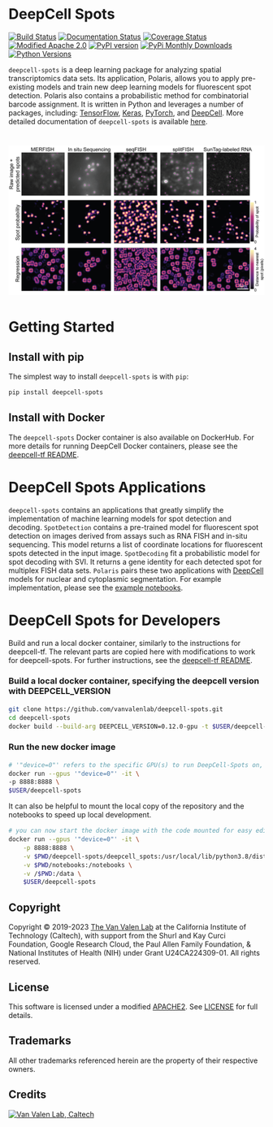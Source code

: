 # DeepCell Spots

[![Build Status](https://github.com/vanvalenlab/deepcell-spots/workflows/build/badge.svg)](https://github.com/vanvalenlab/deepcell-spots/actions)
[![Documentation Status](https://readthedocs.org/projects/deepcell-spots/badge/?version=latest)](https://deepcell-spots.readthedocs.io/en/latest/?badge=latest)
[![Coverage Status](https://coveralls.io/repos/github/vanvalenlab/deepcell-spots/badge.svg)](https://coveralls.io/github/vanvalenlab/deepcell-spots)
[![Modified Apache 2.0](https://img.shields.io/badge/license-Modified%20Apache%202-blue)](https://github.com/vanvalenlab/deepcell-spots/blob/master/LICENSE)
[![PyPI version](https://badge.fury.io/py/DeepCell-Spots.svg)](https://badge.fury.io/py/DeepCell-Spots)
[![PyPi Monthly Downloads](https://img.shields.io/pypi/dm/deepcell-spots)](https://pypistats.org/packages/deepcell-spots)
[![Python Versions](https://img.shields.io/pypi/pyversions/deepcell-spots.svg)](https://pypi.org/project/deepcell-spots/)

`deepcell-spots` is a deep learning package for analyzing spatial transcriptomics data sets. Its application, Polaris, allows you to apply pre-existing models and train new deep learning models for fluorescent spot detection. Polaris also contains a probabilistic method for combinatorial barcode assignment. It is written in Python and leverages a number of packages, including: [TensorFlow](https://github.com/tensorflow/tensorflow), [Keras](https://www.tensorflow.org/guide/keras), [PyTorch](https://pytorch.org), and [DeepCell](https://github.com/vanvalenlab/deepcell-tf). More detailed documentation of `deepcell-spots` is available [here](https://deepcell-spots.readthedocs.io/).

# ![Spot Detection Example](/docs/images/spot_montage.png)

# Getting Started

## Install with pip
The simplest way to install `deepcell-spots` is with `pip`:

```bash
pip install deepcell-spots
```

## Install with Docker
The `deepcell-spots` Docker container is also available on DockerHub. For more details for running DeepCell Docker containers, please see the [deepcell-tf README](https://github.com/vanvalenlab/deepcell-tf/blob/master/README.md).


# DeepCell Spots Applications

`deepcell-spots` contains an applications that greatly simplify the implementation of machine learning models for spot detection and decoding. `SpotDetection` contains a pre-trained model for fluorescent spot detection on images derived from assays such as RNA FISH and in-situ sequencing. This model returns a list of coordinate locations for fluorescent spots detected in the input image. `SpotDecoding` fit a probabilistic model for spot decoding with SVI. It returns a gene identity for each detected spot for multiplex FISH data sets. `Polaris` pairs these two applications with [DeepCell](https://github.com/vanvalenlab/deepcell-tf) models for nuclear and cytoplasmic segmentation. For example implementation, please see the [example notebooks](https://github.com/vanvalenlab/deepcell-spots/blob/master/notebooks).

# DeepCell Spots for Developers

Build and run a local docker container, similarly to the instructions for deepcell-tf. The relevant parts are copied here with modifications to work for deepcell-spots. For further instructions, see the [deepcell-tf README](https://github.com/vanvalenlab/deepcell-tf/blob/master/README.md).

### Build a local docker container, specifying the deepcell version with DEEPCELL_VERSION

```bash
git clone https://github.com/vanvalenlab/deepcell-spots.git
cd deepcell-spots
docker build --build-arg DEEPCELL_VERSION=0.12.0-gpu -t $USER/deepcell-spots . 
```

### Run the new docker image

```bash
# '"device=0"' refers to the specific GPU(s) to run DeepCell-Spots on, and is not required
docker run --gpus '"device=0"' -it \
-p 8888:8888 \
$USER/deepcell-spots
```

It can also be helpful to mount the local copy of the repository and the notebooks to speed up local development.

```bash
# you can now start the docker image with the code mounted for easy editing
docker run --gpus '"device=0"' -it \
    -p 8888:8888 \
    -v $PWD/deepcell-spots/deepcell_spots:/usr/local/lib/python3.8/dist-packages/deepcell_spots \
    -v $PWD/notebooks:/notebooks \
    -v /$PWD:/data \
    $USER/deepcell-spots
```

## Copyright

Copyright © 2019-2023 [The Van Valen Lab](http://www.vanvalen.caltech.edu/) at the California Institute of Technology (Caltech), with support from the Shurl and Kay Curci Foundation, Google Research Cloud, the Paul Allen Family Foundation, & National Institutes of Health (NIH) under Grant U24CA224309-01.
All rights reserved.

## License

This software is licensed under a modified [APACHE2](https://github.com/vanvalenlab/deepcell-spots/blob/master/LICENSE). See [LICENSE](https://github.com/vanvalenlab/deepcell-spots/blob/master/LICENSE) for full details.

## Trademarks

All other trademarks referenced herein are the property of their respective owners.

## Credits

[![Van Valen Lab, Caltech](https://upload.wikimedia.org/wikipedia/commons/7/75/Caltech_Logo.svg)](http://www.vanvalen.caltech.edu/)

